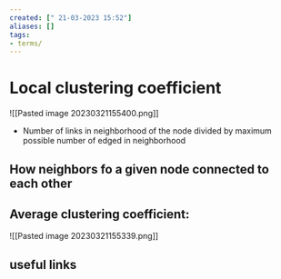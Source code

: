 ```yaml
---
created: [" 21-03-2023 15:52"]
aliases: []
tags:
- terms/
---
```


# Local clustering coefficient

![[Pasted image 20230321155400.png]]

- Number of links in neighborhood  of the node divided by maximum possible number of edged in neighborhood

## How neighbors fo a given node connected to each other


## Average clustering coefficient:
![[Pasted image 20230321155339.png]]

## useful links
